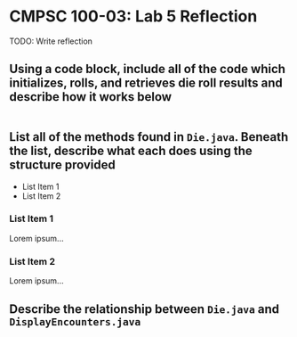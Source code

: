 # CMPSC 100-03: Lab 5 Reflection

TODO: Write reflection

## Using a code block, include all of the code which initializes, rolls, and retrieves die roll results and describe how it works below

```
```

## List all of the methods found in `Die.java`. Beneath the list, describe what each does using the structure provided

* List Item 1
* List Item 2

### List Item 1

Lorem ipsum...

### List Item 2

Lorem ipsum...

## Describe the relationship between `Die.java` and `DisplayEncounters.java`